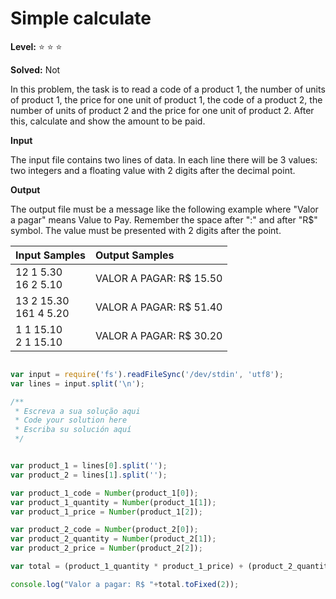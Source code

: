 # Simple calculate

**Level:** :star: :star: :star:

**Solved:** Not 

In this problem, the task is to read a code of a product 1, the number of units of product 1, the price for one unit of product 1, the code of a product 2, the number of units of product 2 and the price for one unit of product 2. After this, calculate and show the amount to be paid.

**Input**

The input file contains two lines of data. In each line there will be 3 values: two integers and a floating value with 2 digits after the decimal point.

**Output**

The output file must be a message like the following example where "Valor a pagar" means Value to Pay. Remember the space after ":" and after "R$" symbol. The value must be presented with 2 digits after the point.

|Input Samples|	Output Samples|
|:--|:--|
|12 1 5.30 <br> 16 2 5.10 | VALOR A PAGAR: R$ 15.50 |
|13 2 15.30 <br> 161 4 5.20|VALOR A PAGAR: R$ 51.40
|1 1 15.10 <br> 2 1 15.10 |VALOR A PAGAR: R$ 30.20 |

```javascript 

var input = require('fs').readFileSync('/dev/stdin', 'utf8');
var lines = input.split('\n');

/**
 * Escreva a sua solução aqui
 * Code your solution here
 * Escriba su solución aquí
 */


var product_1 = lines[0].split('');
var product_2 = lines[1].split('');

var product_1_code = Number(product_1[0]);
var product_1_quantity = Number(product_1[1]);
var product_1_price = Number(product_1[2]);

var product_2_code = Number(product_2[0]);
var product_2_quantity = Number(product_2[1]);
var product_2_price = Number(product_2[2]);

var total = (product_1_quantity * product_1_price) + (product_2_quantity * product_2_price );

console.log("Valor a pagar: R$ "+total.toFixed(2));





```